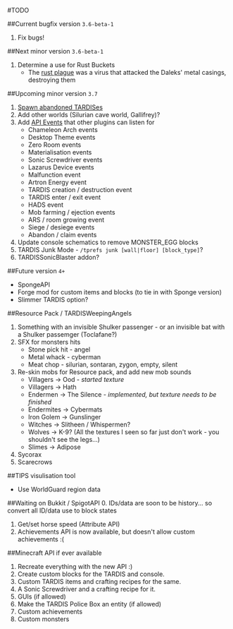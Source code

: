 #TODO

##Current bugfix version `3.6-beta-1`
1. Fix bugs!

##Next minor version `3.6-beta-1`
1. Determine a use for Rust Buckets
    * The [rust plague](http://tardis.wikia.com/wiki/Rust_plague) was a virus that attacked the Daleks' metal casings, destroying them

##Upcoming minor version `3.7`  
1. [Spawn abandoned TARDISes](http://dev.bukkit.org/bukkit-plugins/tardis/tickets/1277-possibility-to-abandon-a-tardis/?comment=6)
2. Add other worlds (Silurian cave world, Gallifrey)?
3. Add [API Events](http://wiki.bukkit.org/Event_API_Reference#Creating_Custom_Events) that other plugins can listen for
   * Chameleon Arch events
   * Desktop Theme events
   * Zero Room events
   * Materialisation events
   * Sonic Screwdriver events
   * Lazarus Device events
   * Malfunction event
   * Artron Energy event
   * TARDIS creation / destruction event
   * TARDIS enter / exit event
   * HADS event
   * Mob farming / ejection events
   * ARS / room growing event
   * Siege / desiege events
   * Abandon / claim events
4. Update console schematics to remove MONSTER_EGG blocks
5. TARDIS Junk Mode - `/tprefs junk [wall|floor] [block_type]`?
6. TARDISSonicBlaster addon?

##Future version `4+`
* SpongeAPI
* Forge mod for custom items and blocks (to tie in with Sponge version)
* Slimmer TARDIS option?

##Resource Pack / TARDISWeepingAngels
1. Something with an invisible Shulker passenger - or an invisible bat with a Shulker passemger (Toclafane?)
2. SFX for monsters hits
   * Stone pick hit - angel
   * Metal whack - cyberman
   * Meat chop - silurian, sontaran, zygon, empty, silent
3. Re-skin mobs for Resource pack, and add new mob sounds
   * Villagers -> Ood - _started texture_
   * Villagers -> Hath
   * Endermen -> The Silence - _implemented, but texture needs to be finished_
   * Endermites -> Cybermats
   * Iron Golem -> Gunslinger
   * Witches -> Slitheen / Whispermen?
   * Wolves -> K-9? (All the textures I seen so far just don't work - you shouldn't see the legs...)
   * Slimes -> Adipose
 4. Sycorax
 5. Scarecrows
 
##TIPS visulisation tool
* Use WorldGuard region data

##Waiting on Bukkit / SpigotAPI
0. IDs/data are soon to be history... so convert all ID/data use to block states 
1. Get/set horse speed (Attribute API)
2. Achievements API is now available, but doesn't allow custom achievements :(

##Minecraft API if ever available
1. Recreate everything with the new API :)
2. Create custom blocks for the TARDIS and console.
3. Custom TARDIS items and crafting recipes for the same.
4. A Sonic Screwdriver and a crafting recipe for it.
5. GUIs (if allowed)
6. Make the TARDIS Police Box an entity (if allowed)
7. Custom achievements
8. Custom monsters
